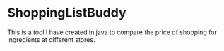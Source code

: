 # ShoppingListBuddy
This is a tool I have created in java to compare the price of shopping for ingredients at different stores. 
